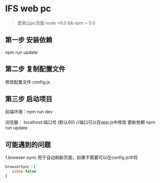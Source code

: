 # IFS web pc
>爱房山pc页面
node <6.0 && npm > 5.0

## 第一步 安装依赖
npm run update

## 第二步 复制配置文件
修改配置文件 config.js

## 第三步 启动项目
前端环境：npm run dev

浏览器： localhost:端口号 (默认80) //端口可以在app.js中修改
更新依赖
npm run update


## 可能遇到的问题

1.browser-sync 用于自动刷新页面，如果不需要可以在config.js中将

```javascript
browserSync：{
   isUse:false
}
```

